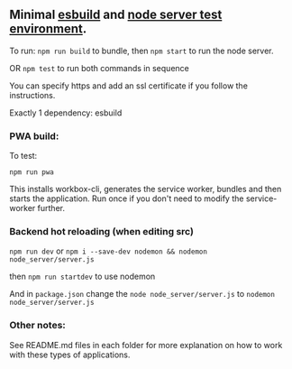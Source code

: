 ## Minimal [esbuild](https://esbuild.github.io/getting-started/#your-first-bundle) and [node server test environment](https://developer.mozilla.org/en-US/docs/Learn/Server-side/Node_server_without_framework).

To run: `npm run build` to bundle, then `npm start` to run the node server.

OR `npm test` to run both commands in sequence

You can specify https and add an ssl certificate if you follow the instructions.

Exactly 1 dependency: esbuild



### PWA build:

To test:

`npm run pwa` 

This installs workbox-cli, generates the service worker, bundles and then starts the application. Run once if you don't need to modify the service-worker further.


### Backend hot reloading (when editing src)

`npm run dev` or `npm i --save-dev nodemon && nodemon node_server/server.js`

then `npm run startdev` to use nodemon 

And in `package.json` change the `node node_server/server.js` to `nodemon node_server/server.js`



### Other notes:

See README.md files in each folder for more explanation on how to work with these types of applications.
